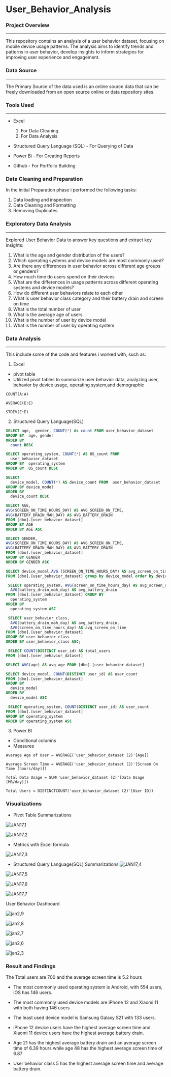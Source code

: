 # User_Behavior_Analysis

### Project Overview 
---
This repository contains an analysis of a user behavior dataset, focusing on mobile device usage patterns. The analysis aims to identify trends and patterns in user behavior, develop insights to inform strategies for improving user experience and engagement.

### Data Source 
---
The Primary Source of the data used is an online source data that can be freely downloaded from an open source online or data repository sites.

### Tools Used
---
- Excel
  1. For Data Cleaning
  2. For Data Analysis 

- Structured Query Language (SQL) - For Querying of Data

- Power Bi - For Creating Reports  
 
- Github - For Portfolio Building

### Data Cleaning and Preparation

In the initial Preparation phase i performed the following tasks: 
1. Data loading and inspection
2. Data Cleaning and Formatting 
3. Removing Duplicates

### Exploratory Data Analysis
---
Explored User Behavior Data to answer key questions and extract key insights:
1. What is the age and gender distribution of the users?
2. Which operating systems and device models are most commonly used?
3. Are there any differences in user behavior across different age groups or genders?
4. ⁠How much time do users spend on their devices  
5. ⁠What are the  differences in usage patterns across different operating systems and device models?
6. ⁠How do different user behaviors relate to each other
7. ⁠What is user behavior class category and their battery drain and screen on time
8. ⁠What is the total number of user 
9. ⁠What is the average age of users 
10. ⁠What is the number of user by device model 
11. ⁠What is the number of user by operating system

### Data Analysis 
---
This include some of the code and features i worked with, such as:

1. Excel
- pivot table
-  Utilized pivot tables to summarize user behavior data, analyzing user, behavior by device usage, operating system,and demographic 

```EXCEL
COUNT(A:A)
```

```EXCEL
AVERAGE(E:E)
```

```EXCEL
STDEV(E:E)
```
2. Structured Query Language(SQL)
```SQL
SELECT age,  gender, COUNT(*) As count FROM user_behavior_dataset
GROUP BY  age, gender
ORDER BY 
  count DESC
```
```SQL
SELECT operating_system, COUNT(*) AS OS_count FROM 
  user_behavior_dataset
GROUP BY  operating_system
ORDER BY  OS_count DESC
```
```SQL
SELECT 
  device_model, COUNT(*) AS device_count FROM  user_behavior_dataset
GROUP BY device_model
ORDER BY 
  device_count DESC
```
```SQL
SELECT AGE,
AVG(SCREEN_ON_TIME_HOURS_DAY) AS AVG_SCREEN_ON_TIME, 
AVG(BATTERY_DRAIN_MAH_DAY) AS AVG_BATTERY_DRAIN
FROM [dbo].[user_behavior_dataset] 
GROUP BY AGE 
ORDER BY AGE ASC 
```
```SQL
SELECT GENDER,
AVG(SCREEN_ON_TIME_HOURS_DAY) AS AVG_SCREEN_ON_TIME, 
AVG(BATTERY_DRAIN_MAH_DAY) AS AVG_BATTERY_DRAIN
FROM [dbo].[user_behavior_dataset] 
GROUP BY GENDER 
ORDER BY GENDER ASC 
```
```SQL
SELECT device_model,AVG (SCREEN_ON_TIME_HOURS_DAY) AS avg_screen_on_time, AVG(BATTERY_DRAIN_MAH_DAY) 
FROM [dbo].[user_behavior_dataset] group by device_model order by device_model
```
```SQL
 SELECT operating_system, AVG(screen_on_time_hours_day) AS avg_screen_on_time, 
  AVG(battery_drain_mah_day) AS avg_battery_drain
FROM [dbo].[user_behavior_dataset] GROUP BY 
  operating_system
ORDER BY 
  operating_system ASC
```
```SQL
 SELECT user_behavior_class, 
  AVG(battery_drain_mah_day) AS avg_battery_drain, 
  AVG(screen_on_time_hours_day) AS avg_screen_on_time
FROM [dbo].[user_behavior_dataset]
GROUP BY user_behavior_class
ORDER BY user_behavior_class ASC;
```
```SQL
 SELECT COUNT(DISTINCT user_id) AS total_users
FROM [dbo].[user_behavior_dataset]
```
```SQL
SELECT AVG(age) AS avg_age FROM [dbo].[user_behavior_dataset]
```
```SQL
SELECT device_model, COUNT(DISTINCT user_id) AS user_count
FROM [dbo].[user_behavior_dataset]
GROUP BY 
  device_model
ORDER BY 
  device_model ASC
```
```SQL
 SELECT operating_system, COUNT(DISTINCT user_id) AS user_count
FROM [dbo].[user_behavior_dataset]
GROUP BY operating_system
ORDER BY operating_system ASC
```

3. Power BI
- Conditional columns
- Measures

```POWER BI
Average Age of User = AVERAGE('user_behavior_dataset (2)'[Age])
```

```POWER BI
Average Screen Time = AVERAGE('user_behavior_dataset (2)'[Screen On Time (hours/day)])
```

```POWER BI
Total Data Usage = SUM('user_behavior_dataset (2)'[Data Usage (MB/day)])
```

```POWER BI
Total Users = DISTINCTCOUNT('user_behavior_dataset (2)'[User ID])
```
### Visualizations

- Pivot Table Summarizations

![JAN17,1](https://github.com/user-attachments/assets/f19ba005-26d3-4051-ad96-58e0f19c4230)

![JAN17,2](https://github.com/user-attachments/assets/1295e00f-9f31-433b-ba31-f6ec07448bb3)

- Metrics with Excel formula

![JAN17,3](https://github.com/user-attachments/assets/c145bb46-27d2-4913-9574-7060653cfe56)

- Structured Query Language(SQL) Summarizations
![JAN17,4](https://github.com/user-attachments/assets/c8d54279-93d2-418e-a720-fad1789917e6)

![JAN17,5](https://github.com/user-attachments/assets/06506c21-836c-4e47-985a-a6f53a0f5ac7)

![JAN17,6](https://github.com/user-attachments/assets/b59444ac-c357-4b1f-aa07-bf7d21d3f8d3)

![JAN17,7](https://github.com/user-attachments/assets/8eb144d5-d797-43bb-9fa3-51e95893a9ef)

User Behavior Dashboard

![jan2,9](https://github.com/user-attachments/assets/326e9c47-1065-4ce2-a357-1a39f39f671b)

![jan2,8](https://github.com/user-attachments/assets/a6a84e66-944f-4e26-9ce0-f01d4041d9d6)

![jan2,7](https://github.com/user-attachments/assets/e4073616-8cb8-4b91-bb16-fb7673f0c1f0)

![jan2,6](https://github.com/user-attachments/assets/214ea2e6-1c40-4dc7-9528-1448406f5879)

![jan2,3](https://github.com/user-attachments/assets/4b08be63-4614-4c96-b572-c185f16e9acf)

### Result and Findings

The Total users are 700 and the average screen time is 5.2 hours
- The most commonly used operating system is Android, with 554 users, iOS has 146 users.
- The most commonly used device models are iPhone 12 and Xiaomi 11 with both having 146 users
- The least used device model is Samsung Galaxy S21 with 133 users.
- ⁠iPhone 12 device users have the highest average screen time and Xiaomi 11 device users have the highest average battery drain.

- Age 21 has the highest average battery drain and an average screen time of 6.39 hours while age 48 has the highest average screen time of 6.87
- User behavior class 5 has the highest average screen time and average battery drain.
